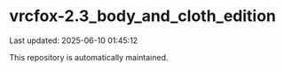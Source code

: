 # vrcfox-2.3_body_and_cloth_edition

Last updated: 2025-06-10 01:45:12

This repository is automatically maintained.
